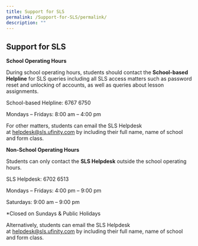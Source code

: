 ```yaml
---
title: Support for SLS
permalink: /Support-for-SLS/permalink/
description: ""
---
```

Support for SLS
---------------

**School Operating Hours**                           

During school operating hours, students should contact the **School-based Helpline** for SLS queries including all SLS access matters such as password reset and unlocking of accounts, as well as queries about lesson assignments.

School-based Helpline: 6767 6750              

Mondays – Fridays: 8:00 am – 4:00 pm

For other matters, students can email the SLS Helpdesk at [helpdesk@sls.ufinity.com](mailto:helpdesk@sls.ufinity.com) by including their full name, name of school and form class.

**Non-School Operating Hours**               

Students can only contact the **SLS Helpdesk** outside the school operating hours.

SLS Helpdesk: 6702 6513                                

Mondays – Fridays: 4:00 pm – 9:00 pm    

Saturdays: 9:00 am – 9:00 pm                        

\*Closed on Sundays & Public Holidays

Alternatively, students can email the SLS Helpdesk at [helpdesk@sls.ufinity.com](mailto:helpdesk@sls.ufinity.com) by including their full name, name of school and form class.